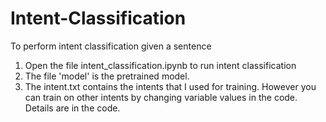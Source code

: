 # Intent-Classification
To perform intent classification given a sentence

1. Open the file intent_classification.ipynb to run intent classification
2. The file 'model' is the pretrained model.
3. The intent.txt contains the intents that I used for training. However you can train on other intents by changing variable values in the code. 
Details are in the code.
